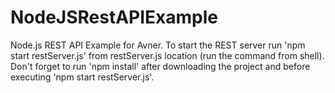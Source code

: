 # NodeJSRestAPIExample
Node.js REST API Example for Avner.
To start the REST server run 'npm start restServer.js' from restServer.js location (run the command from shell).
Don't forget to run 'npm install' after downloading the project and
before executing 'npm start restServer.js'.
